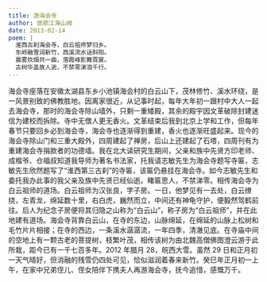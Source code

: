 ```yaml
---
title: 游海会寺
author: 放歌江海山阙
date: 2013-02-14
poem: |
  淮西古刹海会寺，白云祖师梦归乡。
  东岭融雪润新竹，西溪流水话斜阳。
  晨雾炊烟共一曲，落霞峰影舞霓裳。
  古树华盖故人逝，不禁零涕泪千行。
---
```


海会寺座落在安徽太湖县东乡小池镇海会村的白云山下，茂林修竹、溪水环绕，是一风景别致的佛教胜地。因离家很近，从记事时起，每年大年初一跟村中大人一起去海会寺，那时的海会寺除山墙外，只剩一重矮殿，其余的殿宇因文革破除封建迷信为建校而拆除。寺中无僧人更无香火。文革结束后我到北京上学和工作，但每年春节只要回乡必到海会寺，海会寺也逐渐得到重建，香火也逐渐旺盛起来。现今的海会寺除山门和三重大殿外，四周建起了禅房，后山上还建起了石塔，四周刊有为重建海会寺捐款者的功德墙。我在北大读研究生期间，父亲和族中先贤方印老师、成楷爷、仓福叔知道我导师为著名书法家，托我请志敏先生为海会寺题写寺匾，志敏先生欣然题写了“淮西第三古刹”的寺匾，该匾仍悬挂在海会寺。如今志敏先生和委托我办此事的我父亲及族中先贤已经仙逝。睹匾思人，不禁涕零。相传海会寺为白云祖师的道场。白云祖师为汉张良，字子房。一日，他梦见有一去处，白云缭绕，左青龙，绵延数十里，右白虎，巍然而立，中间还有神龟守护，便毅然驾鹤前往。后人为纪念子房便将其归隐之山称为“白云山”，称子房为“白云祖师”，并在此地建有道场。海会寺背靠白云山，在寺的东边，山脉绵延，在绵延的山脉上松树和毛竹片片相接；在寺的西边，一条溪水潺潺流，一年四季，清澈见底。在寺庙中间的空地上有一颗古老的菩提树，枝繁叶茂，相传该树为由北魏高僧佛图澄云游于此所栽，距今已有一千七百多年。2012 年腊月 28，皖西大雪。虽然 29 日和正月初一天气晴好，但消融的残雪仍四处可见，恰似滋润着春来新竹。癸巳年正月初一上午，在家中兄弟侄儿、侄女陪伴下携夫人再游海会寺，抚今追惜，感慨万千。
